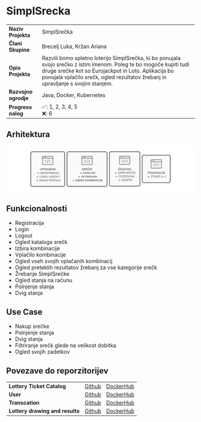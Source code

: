 # SimplSrecka

|   |   |
|--|--|
|__Naziv Projekta__| SimplSrečka |
|__Člani Skupine__| Brecelj Luka, Kržan Ariana |
|__Opis Projekta__| Razvili bomo spletno loterijo SimplSrečka, ki bo ponujala svojo srečko z istim imenom. Poleg te bo mogoče kupiti tudi druge srečke kot so Eurojackpot in Loto. Aplikacija bo ponujala vplačilo srečk, ogled rezultatov žrebanj in upravljanje s svojim stanjem. |
|__Razvojno ogrodje__| Java, Docker, Kubernetes |
|__Progress nalog__| ✅: 1, 2, 3, 4, 5 <br> ❌: 6|

## Arhitektura
 ![picture alt](https://raw.githubusercontent.com/SimplSrecka/user/main/arhitektura.png)
 
## Funkcionalnosti
* Registracija
* Login
* Logout
* Ogled kataloga srečk
* Izbira kombinacije
* Vplačilo kombinacije
* Ogled vseh svojih vplačanih kombinacij
* Ogled preteklih rezultatov žrebanj za vse kategorije srečk
* Žrebanje SimplSrečke
* Ogled stanja na računu
* Polnjenje stanja
* Dvig stanja


## Use Case
* Nakup srečke
* Polnjenje stanja
* Dvig stanja
* Filtriranje srečk glede na velikost dobitka
* Ogled svojih zadetkov

## Povezave do reporzitorijev

|   |   |   |
|--|--|--|
|__Lottery Ticket Catalog__| [Github](https://github.com/SimplSrecka/lotteryTicketCatalog) | [DockerHub](https://hub.docker.com/r/lb4684/lottery-ticket-catalog) | 
|__User__| [Github](https://github.com/SimplSrecka/user) | [DockerHub](https://hub.docker.com/r/lb4684/user) | 
|__Transcation__| [Github]([https://hub.docker.com/r/lb4684/transaction](https://github.com/SimplSrecka/transaction))  | [DockerHub](https://hub.docker.com/r/lb4684/transaction) | 
|__Lottery drawing and results__| [Github](https://github.com/SimplSrecka/lotteryDrawingResults) | [DockerHub](https://hub.docker.com/r/lb4684/lottery-drawing-results) | 

